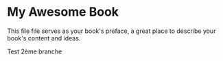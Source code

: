 # My Awesome Book

This file file serves as your book's preface, a great place to describe your book's content and ideas.



Test 2ème branche

